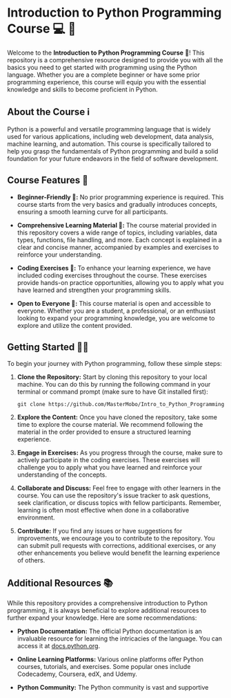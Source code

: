 # Introduction to Python Programming Course 💻 🐍

Welcome to the **Introduction to Python Programming Course** 👋! This repository is a comprehensive resource designed to provide you with all the basics you need to get started with programming using the Python language. Whether you are a complete beginner or have some prior programming experience, this course will equip you with the essential knowledge and skills to become proficient in Python.

## About the Course ℹ

Python is a powerful and versatile programming language that is widely used for various applications, including web development, data analysis, machine learning, and automation. This course is specifically tailored to help you grasp the fundamentals of Python programming and build a solid foundation for your future endeavors in the field of software development.

## Course Features 🌟

-   **Beginner-Friendly 🤝:** No prior programming experience is required. This course starts from the very basics and gradually introduces concepts, ensuring a smooth learning curve for all participants.

-   **Comprehensive Learning Material 🔎:** The course material provided in this repository covers a wide range of topics, including variables, data types, functions, file handling, and more. Each concept is explained in a clear and concise manner, accompanied by examples and exercises to reinforce your understanding.

-   **Coding Exercises 💪:** To enhance your learning experience, we have included coding exercises throughout the course. These exercises provide hands-on practice opportunities, allowing you to apply what you have learned and strengthen your programming skills.

-   **Open to Everyone 🙌:** This course material is open and accessible to everyone. Whether you are a student, a professional, or an enthusiast looking to expand your programming knowledge, you are welcome to explore and utilize the content provided.

## Getting Started 🏃‍♂️

To begin your journey with Python programming, follow these simple steps:

1. **Clone the Repository:** Start by cloning this repository to your local machine. You can do this by running the following command in your terminal or command prompt (make sure to have Git installed first):

    ```
    git clone https://github.com/MasterMobo/Intro_to_Python_Programming
    ```

2. **Explore the Content:** Once you have cloned the repository, take some time to explore the course material. We recommend following the material in the order provided to ensure a structured learning experience.

3. **Engage in Exercises:** As you progress through the course, make sure to actively participate in the coding exercises. These exercises will challenge you to apply what you have learned and reinforce your understanding of the concepts.

4. **Collaborate and Discuss:** Feel free to engage with other learners in the course. You can use the repository's issue tracker to ask questions, seek clarification, or discuss topics with fellow participants. Remember, learning is often most effective when done in a collaborative environment.

5. **Contribute:** If you find any issues or have suggestions for improvements, we encourage you to contribute to the repository. You can submit pull requests with corrections, additional exercises, or any other enhancements you believe would benefit the learning experience of others.

## Additional Resources 📚

While this repository provides a comprehensive introduction to Python programming, it is always beneficial to explore additional resources to further expand your knowledge. Here are some recommendations:

-   **Python Documentation:** The official Python documentation is an invaluable resource for learning the intricacies of the language. You can access it at [docs.python.org](https://docs.python.org).

-   **Online Learning Platforms:** Various online platforms offer Python courses, tutorials, and exercises. Some popular ones include Codecademy, Coursera, edX, and Udemy.

-   **Python Community:** The Python community is vast and supportive
